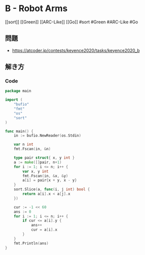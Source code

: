 
# B - Robot Arms
[[sort]] [[Green]] [[ARC-Like]] [[Go]]
#sort #Green #ARC-Like #Go 

## 問題
- https://atcoder.jp/contests/keyence2020/tasks/keyence2020_b

## 解き方
### Code
```go
package main

import (
	"bufio"
	"fmt"
	"os"
	"sort"
)

func main() {
	in := bufio.NewReader(os.Stdin)

	var n int
	fmt.Fscan(in, &n)

	type pair struct{ x, y int }
	a := make([]pair, n+1)
	for i := 1; i <= n; i++ {
		var x, y int
		fmt.Fscan(in, &x, &y)
		a[i] = pair{x + y, x - y}
	}
	sort.Slice(a, func(i, j int) bool {
		return a[i].x < a[j].x
	})

	cur := -1 << 60
	ans := 0
	for i := 1; i <= n; i++ {
		if cur <= a[i].y {
			ans++
			cur = a[i].x
		}
	}
	fmt.Println(ans)
}
```
